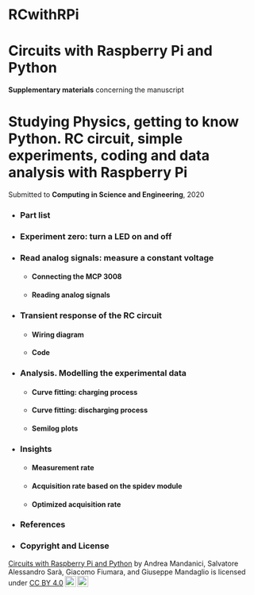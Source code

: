 # RCwithRPi

# Circuits with Raspberry Pi and Python



**Supplementary materials** concerning the manuscript
# Studying Physics, getting to know Python. RC circuit, simple experiments, coding and data analysis with Raspberry Pi

Submitted to **Computing in Science and Engineering**, 2020

* ### Part list

* ### Experiment zero: turn a LED on and off

* ### Read analog signals: measure a constant voltage
    * #### Connecting the MCP 3008
    * #### Reading analog signals

* ### Transient response of the RC circuit
    * #### Wiring diagram
    * #### Code

* ### Analysis. Modelling the experimental data
    * #### Curve fitting: charging process
    * #### Curve fitting: discharging process
    * #### Semilog plots

* ### Insights

    * #### Measurement rate

    * #### Acquisition rate based on the **spidev** module

    * #### Optimized acquisition rate

* ### References

* ### Copyright and License

<p xmlns:dct="http://purl.org/dc/terms/" xmlns:cc="http://creativecommons.org/ns#" class="license-text"><a rel="cc:attributionURL" property="dct:title" href="https://github.com/POSS-UniMe/RCwithRPi-test">Circuits with Raspberry Pi and Python</a> by <span property="cc:attributionName">Andrea Mandanici, Salvatore Alessandro Sarà, Giacomo Fiumara, and Giuseppe Mandaglio</span> is licensed under <a rel="license" href="https://creativecommons.org/licenses/by/4.0">CC BY 4.0<img style="height:22px!important;margin-left:3px;vertical-align:text-bottom;" src="https://mirrors.creativecommons.org/presskit/icons/cc.svg?ref=chooser-v1" /><img style="height:22px!important;margin-left:3px;vertical-align:text-bottom;" src="https://mirrors.creativecommons.org/presskit/icons/by.svg?ref=chooser-v1" /></a></p>
